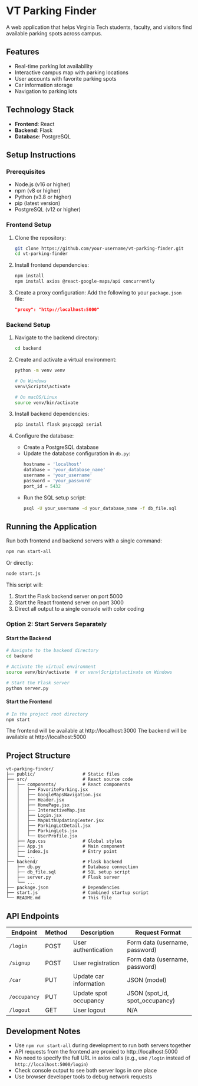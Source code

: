 # VT Parking Finder

A web application that helps Virginia Tech students, faculty, and visitors find available parking spots across campus.

## Features
- Real-time parking lot availability
- Interactive campus map with parking locations
- User accounts with favorite parking spots
- Car information storage
- Navigation to parking lots

## Technology Stack
- **Frontend**: React
- **Backend**: Flask
- **Database**: PostgreSQL

## Setup Instructions

### Prerequisites
- Node.js (v16 or higher)
- npm (v8 or higher)
- Python (v3.8 or higher)
- pip (latest version)
- PostgreSQL (v12 or higher)

### Frontend Setup
1. Clone the repository:
   ```bash
   git clone https://github.com/your-username/vt-parking-finder.git
   cd vt-parking-finder
   ```

2. Install frontend dependencies:
   ```bash
   npm install
   npm install axios @react-google-maps/api concurrently
   ```

3. Create a proxy configuration:
   Add the following to your `package.json` file:
   ```json
   "proxy": "http://localhost:5000"
   ```

### Backend Setup
1. Navigate to the backend directory:
   ```bash
   cd backend
   ```

2. Create and activate a virtual environment:
   ```bash
   python -m venv venv
   
   # On Windows
   venv\Scripts\activate
   
   # On macOS/Linux
   source venv/bin/activate
   ```

3. Install backend dependencies:
   ```bash
   pip install flask psycopg2 serial
   ```

4. Configure the database:
   - Create a PostgreSQL database
   - Update the database configuration in `db.py`:
     ```python
     hostname = 'localhost'
     database = 'your_database_name'
     username = 'your_username'
     password = 'your_password'
     port_id = 5432
     ```
   - Run the SQL setup script:
     ```bash
     psql -U your_username -d your_database_name -f db_file.sql
     ```

## Running the Application

Run both frontend and backend servers with a single command:
```bash
npm run start-all
```
Or directly:
```bash
node start.js
```

This script will:
1. Start the Flask backend server on port 5000
2. Start the React frontend server on port 3000 
3. Direct all output to a single console with color coding

### Option 2: Start Servers Separately

#### Start the Backend
```bash
# Navigate to the backend directory
cd backend

# Activate the virtual environment
source venv/bin/activate  # or venv\Scripts\activate on Windows

# Start the Flask server
python server.py
```

#### Start the Frontend
```bash
# In the project root directory
npm start
```

The frontend will be available at http://localhost:3000
The backend will be available at http://localhost:5000

## Project Structure

```
vt-parking-finder/
├── public/                  # Static files
├── src/                     # React source code
│   ├── components/          # React components
│   │   ├── FavoriteParking.jsx
│   │   ├── GoogleMapsNavigation.jsx
│   │   ├── Header.jsx
│   │   ├── HomePage.jsx
│   │   ├── InteractiveMap.jsx
│   │   ├── Login.jsx
│   │   ├── MapWithUpdatingCenter.jsx
│   │   ├── ParkingLotDetail.jsx
│   │   ├── ParkingLots.jsx
│   │   └── UserProfile.jsx
│   ├── App.css              # Global styles
│   ├── App.js               # Main component
│   ├── index.js             # Entry point
│   └── ...
├── backend/                 # Flask backend
│   ├── db.py                # Database connection
│   ├── db_file.sql          # SQL setup script
│   ├── server.py            # Flask server
│   └── ...
├── package.json             # Dependencies
├── start.js                 # Combined startup script
└── README.md                # This file
```

## API Endpoints

| Endpoint | Method | Description | Request Format |
|----------|--------|-------------|----------------|
| `/login` | POST | User authentication | Form data (username, password) |
| `/signup` | POST | User registration | Form data (username, password) |
| `/car` | PUT | Update car information | JSON (model) |
| `/occupancy` | PUT | Update spot occupancy | JSON (spot_id, spot_occupancy) |
| `/logout` | GET | User logout | N/A |

## Development Notes
- Use `npm run start-all` during development to run both servers together
- API requests from the frontend are proxied to http://localhost:5000
- No need to specify the full URL in axios calls (e.g., use `/login` instead of `http://localhost:5000/login`)
- Check console output to see both server logs in one place
- Use browser developer tools to debug network requests
